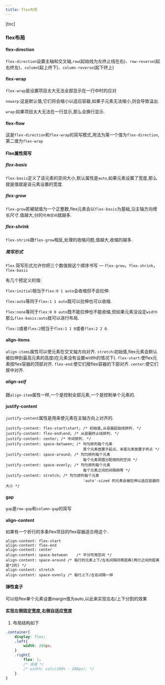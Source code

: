 ```yaml
---
title: flex布局
---
```




[toc]

### flex布局

#### flex-direction

`flex-direction`设置主轴和交叉轴,`row`(起始线为左终止线在右)、`row-reverse`(起右终左)、`column`(起上终下)、`column-reverse`(起下终上)

#### flex-wrap

`flex-wrap`是设置项目太大无法全部显示在一行中时的应对

`nowarp`:这是默认值,它们将会缩小以适应容器,如果子元素无法缩小,则会导致溢出.

`wrap`:如果项目太大无法在一行显示,那么会换行显示.

#### flex-flow

这是`flex-direction`和`flex-wrap`的简写模式,用法为第一个值为`flex-direction`,第二值为`flex-wrap`

#### Flex属性简写

##### flex-basis

`flex-basis`定义了该元素的空间大小,默认属性是`auto`,如果元素设置了宽度,那么就是值就是该元素设置的宽度.

##### flex-grow

`flex-grow`若被赋值为一个正整数,flex元素会以`flex-basis`为基础,沿主轴方向增长尺寸.值越大,分的`可用空间`就越多.

##### flex-shrink

`flex-shrink`跟`flex-grow`相反,处理的收缩问题,值越大,收缩的越多.

##### 简写形式

`Flex` 简写形式允许你把三个数值按这个顺序书写 — `flex-grow`，`flex-shrink`，`flex-basis`

有几个预定义的值:

`flex:initial`相当于`flex:0 1 auto`会收缩但不会拉伸.

`flex:auto`等同于`flex:1 1 auto`既可以拉伸也可以收缩.

`flex:none`等同于`flex:0 0 auto`既不能拉伸也不能收缩,但如果元素没设定`width`那么`flex-basis:auto`就可以进行布局.

`flex:1`或者`flex:2`相当于`flex:1 1 0`或者`flex:2 2 0`.

#### align-items

`align-items`属性可以使元素在交叉轴方向对齐.
`stretch`:初始值,flex元素会默认被拉伸到最高元素的高度(在元素没有设置width的情况下).
`flex-start`:使flex元素按flex容器的顶部对齐.
`flex-end`:使它们按flex容器的下部对齐.
`center`:使它们居中对齐.

##### align-self

跟`align-item`属性一样,一个是控制全部元素,一个是控制单个元素的.

#### justify-content

`justify-content`属性是用来使元素在主轴方向上对齐的.

```
justify-content: flex-start\start; /* 初始值,从容器起始线排列. */
justify-content: flex-end\end; /* 从容器终止线排列. */
justify-content: center; /* 中间排列. */
justify-content: space-between; /* 均匀排列每个元素
                                   首个元素放置于起点，末尾元素放置于终点 */
justify-content: space-around; /* 均匀排列每个元素
                                   每个元素周围分配相同的空间 */
justify-content: space-evenly; /* 均匀排列每个元素
                                   每个元素之间的间隔相等 */
justify-content: stretch; /* 均匀排列每个元素
                                   'auto'-sized 的元素会被拉伸以适应容器的大小 */
```

#### gap

`gap`是`row-gap`和`column-gap`的简写

#### align-content

如果有一个折行的多条flex项目的flex容器适合用这个.

````
align-content: flex-start	
align-content: flex-end
align-content: center
align-content: space-between	/* 平分可用空间 */
align-content: space-around	/* 每行的元素上下/左右间隔同等距离(两行之间的距离是*2的) */
align-content: stretch
align-content: space-evenly /* 每行上下/左右间隔一样
````

#### 弹性盒子

可以给flex单个元素设置margin值为auto,以此来实现左右/上下分割的效果

#### 实现左侧固定宽度,右侧自适应宽度
1. 布局结构如下
```css
.container{
    display: flex;
    .left{
        width: 200px;
    }
    .right{
        flex: 1;
        /* 或者 */
        /* width: calc(100% - 200px); */
    }
}
```











